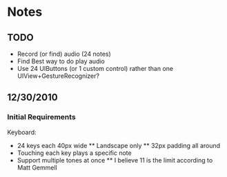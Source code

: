Notes
=====

TODO
----
* Record (or find) audio (24 notes)
* Find Best way to do play audio
* Use 24 UIButtons (or 1 custom control) rather than one UIView+GestureRecognizer?

12/30/2010
----------
### Initial Requirements
Keyboard:

* 24 keys each 40px wide
** Landscape only
** 32px padding all around
* Touching each key plays a specific note
* Support multiple tones at once
** I believe 11 is the limit according to Matt Gemmell
